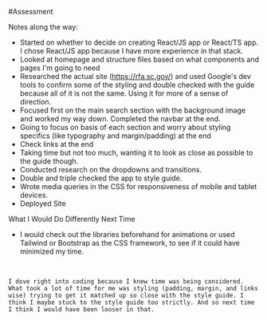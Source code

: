 #Assessment

Notes along the way:
- Started on whether to decide on creating React/JS app or React/TS app. I chose React/JS app because I have more experience in that stack.
- Looked at homepage and structure files based on what components and pages I'm going to need
- Researched the actual site (https://rfa.sc.gov/) and used Google's dev tools to confirm some of the styling and double checked with the guide because all of it is not the same. Using it for more of a sense of direction.
- Focused first on the main search section with the background image and worked my way down. Completed the navbar at the end.
- Going to focus on basis of each section and worry about styling specifics (like typography and margin/padding) at the end
- Check links at the end
- Taking time but not too much, wanting it to look as close as possible to the guide though.
- Conducted research on the dropdowns and transitions.
- Double and triple checked the app to style guide.
- Wrote media queries in the CSS for responsiveness of mobile and tablet devices.
- Deployed Site

What I Would Do Differently Next Time
- I would check out the libraries beforehand for animations or used Tailwind or Bootstrap as the CSS framework, to see if it could have minimized my time. 
<br>

    I dove right into coding because I knew time was being considered. What took a lot of time for me was styling (padding, margin, and links wise) trying to get it matched up so close with the style guide. I think I maybe stuck to the style guide too strictly. And so next time I think I would have been looser in that. 

